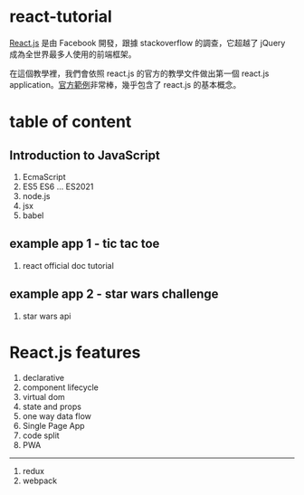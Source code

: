 # react-tutorial

[React.js](https://reactjs.org/) 是由 Facebook 開發，跟據 stackoverflow 的調查，它超越了 jQuery 成為全世界最多人使用的前端框架。

在這個教學裡，我們會依照 react.js 的官方的教學文件做出第一個 react.js application。[官方範例](https://reactjs.org/tutorial/tutorial.html)非常棒，幾乎包含了 react.js 的基本概念。


# table of content

## Introduction to JavaScript
1. EcmaScript
1. ES5 ES6 ... ES2021
2. node.js
4. jsx
5. babel

## example app 1 - tic tac toe

1. react official doc tutorial

## example app 2 - star wars challenge

1. star wars api

# React.js features

1. declarative
8. component lifecycle
9. virtual dom
1. state and props
2. one way data flow
1. Single Page App
7. code split
8. PWA
----------------------
1. redux
2. webpack